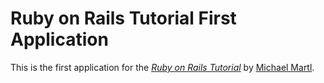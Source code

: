# Ruby on Rails Tutorial First Application

This is the first application for the [*Ruby on Rails Tutorial*](http://railstutorial.org/) by [Michael Martl](http://michaelhartl.com/).